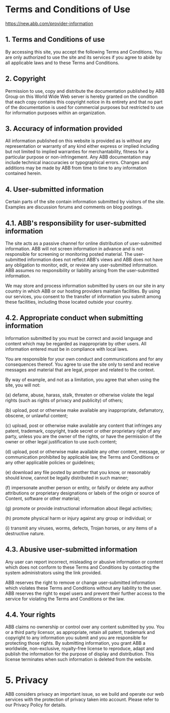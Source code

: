 # Terms and Conditions of Use
https://new.abb.com/provider-information

## 1. Terms and Conditions of use
   By accessing this site, you accept the following Terms and Conditions. You are only authorized to use the site and its services if you agree to abide by all applicable laws and to these Terms and Conditions.

## 2. Copyright
   Permission to use, copy and distribute the documentation published by ABB Group on this World Wide Web server is hereby granted on the condition that each copy contains this copyright notice in its entirety and that no part of the documentation is used for commercial purposes but restricted to use for information purposes within an organization.

## 3. Accuracy of information provided
   All information published on this website is provided as is without any representation or warranty of any kind either express or implied including but not limited to implied warranties for merchantability, fitness for a particular purpose or non-infringement. Any ABB documentation may include technical inaccuracies or typographical errors. Changes and additions may be made by ABB from time to time to any information contained herein.

## 4. User-submitted information
   Certain parts of the site contain information submitted by visitors of the site. Examples are discussion forums and comments on blog postings.

## 4.1. ABB's responsibility for user-submitted information

The site acts as a passive channel for online distribution of user-submitted information. ABB will not screen information in advance and is not responsible for screening or monitoring posted material. The user-submitted information does not reflect ABB's views and ABB does not have any obligation to monitor, edit, or review any user-submitted information. ABB assumes no responsibility or liability arising from the user-submitted information.

We may store and process information submitted by users on our site in any country in which ABB or our hosting providers maintain facilities. By using our services, you consent to the transfer of information you submit among these facilities, including those located outside your country.

## 4.2. Appropriate conduct when submitting information

Information submitted by you must be correct and avoid language and content which may be regarded as inappropriate by other users. All information entered must be in compliance with local laws.

You are responsible for your own conduct and communications and for any consequences thereof. You agree to use the site only to send and receive messages and material that are legal, proper and related to the context.

By way of example, and not as a limitation, you agree that when using the site, you will not:

(a) defame, abuse, harass, stalk, threaten or otherwise violate the legal rights (such as rights of privacy and publicity) of others;

(b) upload, post or otherwise make available any inappropriate, defamatory, obscene, or unlawful content;

(c) upload, post or otherwise make available any content that infringes any patent, trademark, copyright, trade secret or other proprietary right of any party, unless you are the owner of the rights, or have the permission of the owner or other legal justification to use such content;

(d) upload, post or otherwise make available any other content, message, or communication prohibited by applicable law, the Terms and Conditions or any other applicable policies or guidelines;

(e) download any file posted by another that you know, or reasonably should know, cannot be legally distributed in such manner;

(f) impersonate another person or entity, or falsify or delete any author attributions or proprietary designations or labels of the origin or source of Content, software or other material;

(g) promote or provide instructional information about illegal activities;

(h) promote physical harm or injury against any group or individual; or

(i) transmit any viruses, worms, defects, Trojan horses, or any items of a destructive nature.

## 4.3. Abusive user-submitted information

Any user can report incorrect, misleading or abusive information or content which does not conform to these Terms and Conditions by contacting the system administrators using the link provided.

ABB reserves the right to remove or change user-submitted information which violates these Terms and Conditions without any liability to the user. ABB reserves the right to expel users and prevent their further access to the service for violating the Terms and Conditions or the law.

## 4.4. Your rights

ABB claims no ownership or control over any content submitted by you. You or a third party licensor, as appropriate, retain all patent, trademark and copyright to any information you submit and you are responsible for protecting those rights. By submitting information, you grant ABB a worldwide, non-exclusive, royalty-free license to reproduce, adapt and publish the information for the purpose of display and distribution. This license terminates when such information is deleted from the website.

# 5. Privacy
   ABB considers privacy an important issue, so we build and operate our web services with the protection of privacy taken into account. Please refer to our Privacy Policy for details.